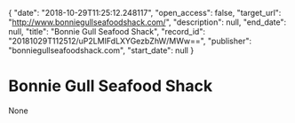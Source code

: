 {
  "date": "2018-10-29T11:25:12.248117", 
  "open_access": false, 
  "target_url": "http://www.bonniegullseafoodshack.com/", 
  "description": null, 
  "end_date": null, 
  "title": "Bonnie Gull Seafood Shack", 
  "record_id": "20181029T112512/uP2LMIFdLXYGezbZhW/MWw==", 
  "publisher": "bonniegullseafoodshack.com", 
  "start_date": null
}

# Bonnie Gull Seafood Shack

None